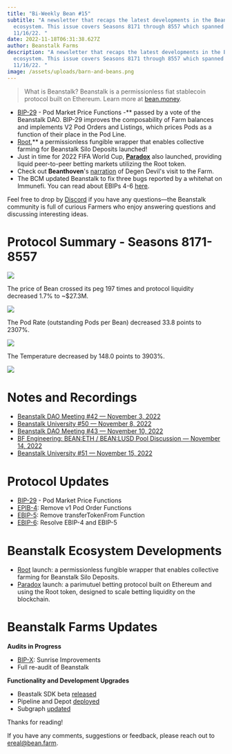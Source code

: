 ```yaml
---
title: "Bi-Weekly Bean #15"
subtitle: "A newsletter that recaps the latest developments in the Beanstalk
  ecosystem. This issue covers Seasons 8171 through 8557 which spanned 11/2/22 –
  11/16/22. "
date: 2022-11-18T06:31:38.627Z
author: Beanstalk Farms
description: "A newsletter that recaps the latest developments in the Beanstalk
  ecosystem. This issue covers Seasons 8171 through 8557 which spanned 11/2/22 –
  11/16/22. "
image: /assets/uploads/barn-and-beans.png
---
```



> What is Beanstalk? Beanstalk is a permissionless fiat stablecoin protocol built on Ethereum. Learn more at [bean.money](https://bean.money/).

* [BIP-29](https://github.com/BeanstalkFarms/Beanstalk-Governance-Proposals/blob/master/bip/bip-29-pod-market-price-functions.md) - Pod Market Price Functions -\*\* passed by a vote of the Beanstalk DAO. BIP-29 improves the composability of Farm balances and implements V2 Pod Orders and Listings, which prices Pods as a function of their place in the Pod Line.
* [Root](https://roottoken.org/),\*\* a permissionless fungible wrapper that enables collective farming for Beanstalk Silo Deposits launched!
* Just in time for 2022 FIFA World Cup, **[Paradox](https://betparadox.com/)** also launched, providing liquid peer-to-peer betting markets utilizing the Root token.
* Check out **Beanthoven**'s [narration](https://www.youtube.com/watch?v=L4eTcW4PCt0) of Degen Devil's visit to the Farm.
* The BCM updated Beanstalk to fix three bugs reported by a whitehat on Immunefi. You can read about EBIPs 4-6 [here](https://github.com/BeanstalkFarms/Beanstalk-Governance-Proposals/tree/master/bip/ebip).

Feel free to drop by [Discord](https://discord.gg/beanstalk) if you have any questions—the Beanstalk community is full of curious Farmers who enjoy answering questions and discussing interesting ideas.

# **Protocol Summary - Seasons 8171-8557**

![](/assets/uploads/b15.png)

The price of Bean crossed its peg 197 times and protocol liquidity decreased 1.7% to ~$27.3M.

![](/assets/uploads/l15.png)

The Pod Rate (outstanding Pods per Bean) decreased 33.8 points to 2307%.

![](/assets/uploads/pr15.png)

The Temperature decreased by 148.0 points to 3903%.

![](/assets/uploads/t15.png)

# Notes and Recordings

* [Beanstalk DAO Meeting #42 — November 3, 2022](https://www.notion.so/7dc2d7176b5243e8b5c2d88ab8856741)
* [Beanstalk University #50 — November 8, 2022](https://www.notion.so/ec6775a812204ecf8e90cbf87d9d8228)
* [Beanstalk DAO Meeting #43 — November 10, 2022](https://www.notion.so/450b07c10dbf4855986eff2c081725f2)
* [BF Engineering: BEAN:ETH / BEAN:LUSD Pool Discussion — November 14, 2022](https://www.notion.so/128f65e49c3241de963f6c082e270ae1)
* [Beanstalk University #51 — November 15, 2022](https://www.notion.so/87baa017edea4d6daced7f4b4fb1ca3c)

# Protocol **Updates**

* [BIP-29](https://github.com/BeanstalkFarms/Beanstalk-Governance-Proposals/blob/master/bip/bip-29-pod-market-price-functions.md) - Pod Market Price Functions
* [EPIB-4](https://github.com/BeanstalkFarms/Beanstalk-Governance-Proposals/blob/master/bip/ebip/ebip-4-remove-v1-pod-order-functions.md): Remove v1 Pod Order Functions
* [EBIP-5](https://github.com/BeanstalkFarms/Beanstalk-Governance-Proposals/blob/master/bip/ebip/ebip-5-remove-transfertokenfrom-function.md): Remove transferTokenFrom Function
* [EBIP-6](https://github.com/BeanstalkFarms/Beanstalk-Governance-Proposals/blob/master/bip/ebip/ebip-6-resolve-ebip-4-and-ebip5.md): Resolve EBIP-4 and EBIP-5

# Beanstalk Ecosystem Developments

* [Root](https://roottoken.org/) launch: a permissionless fungible wrapper that enables collective farming for Beanstalk Silo Deposits.
* [Paradox](https://betparadox.com/) launch: a parimutuel betting protocol built on Ethereum and using the Root token, designed to scale betting liquidity on the blockchain.

# Beanstalk Farms **Updates**

**Audits in Progress**

* [BIP-X](https://github.com/BeanstalkFarms/Beanstalk/pull/133): Sunrise Improvements
* Full re-audit of Beanstalk

**Functionality and Development Upgrades**

* Beastalk SDK beta [released](https://www.npmjs.com/package/@beanstalk/sdk)
* Pipeline and Depot [deployed](https://evmpipeline.org/)
* Subgraph [updated](https://thegraph.com/explorer/subgraphs/R9rnzRuiyDybfDsZfoM7eA9w8WuHtZKbroGrgWwDw1d)

Thanks for reading!

If you have any comments, suggestions or feedback, please reach out to ereal@bean.farm.